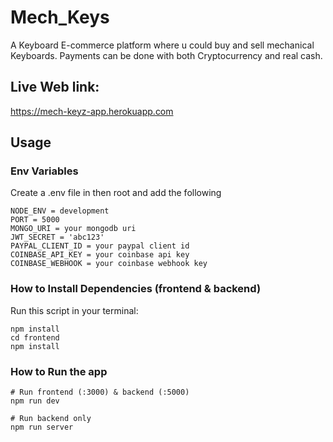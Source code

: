 # Mech_Keys
A Keyboard E-commerce platform where u could buy and sell mechanical Keyboards. Payments can be done with both Cryptocurrency and real cash.

## Live Web link:
https://mech-keyz-app.herokuapp.com

## Usage

### Env Variables

Create a .env file in then root and add the following

```
NODE_ENV = development
PORT = 5000
MONGO_URI = your mongodb uri
JWT_SECRET = 'abc123'
PAYPAL_CLIENT_ID = your paypal client id
COINBASE_API_KEY = your coinbase api key
COINBASE_WEBHOOK = your coinbase webhook key

```

### How to Install Dependencies (frontend & backend)
Run this script in your terminal:

```
npm install
cd frontend
npm install
```

### How to Run the app

```
# Run frontend (:3000) & backend (:5000)
npm run dev

# Run backend only
npm run server
```

